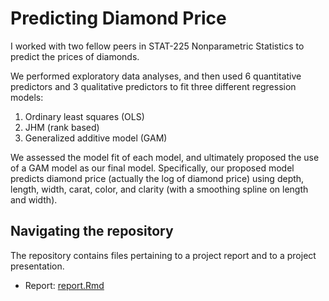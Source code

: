 # Predicting Diamond Price

I worked with two fellow peers in STAT-225 Nonparametric Statistics to predict the prices of diamonds.  

We performed exploratory data analyses, and then used 6 quantitative predictors and 3 qualitative predictors to fit three different regression models: 

1) Ordinary least squares (OLS)
2) JHM (rank based)
3) Generalized additive model (GAM)

We assessed the model fit of each model, and ultimately proposed the use of a GAM model as our final model.  Specifically, our proposed model predicts diamond price (actually the log of diamond price) using depth, length, width, carat, color, and clarity (with a smoothing spline on length and width). 

## Navigating the repository

The repository contains files pertaining to a project report and to a project presentation.

  - Report: [report.Rmd](https://github.com/nfrontero20/predicting-diamond-price/blob/master/report.Rmd)
